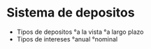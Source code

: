 # Sistema de depositos
- Tipos de depositos
 °a la vista
 °a largo plazo
- Tipos de intereses
 °anual
 °nominal
